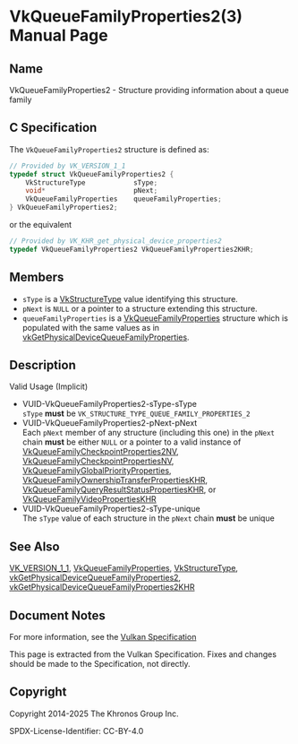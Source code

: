 # VkQueueFamilyProperties2(3) Manual Page

## Name

VkQueueFamilyProperties2 - Structure providing information about a queue family



## [](#_c_specification)C Specification

The `VkQueueFamilyProperties2` structure is defined as:

```c++
// Provided by VK_VERSION_1_1
typedef struct VkQueueFamilyProperties2 {
    VkStructureType            sType;
    void*                      pNext;
    VkQueueFamilyProperties    queueFamilyProperties;
} VkQueueFamilyProperties2;
```

or the equivalent

```c++
// Provided by VK_KHR_get_physical_device_properties2
typedef VkQueueFamilyProperties2 VkQueueFamilyProperties2KHR;
```

## [](#_members)Members

- `sType` is a [VkStructureType](https://registry.khronos.org/vulkan/specs/latest/man/html/VkStructureType.html) value identifying this structure.
- `pNext` is `NULL` or a pointer to a structure extending this structure.
- `queueFamilyProperties` is a [VkQueueFamilyProperties](https://registry.khronos.org/vulkan/specs/latest/man/html/VkQueueFamilyProperties.html) structure which is populated with the same values as in [vkGetPhysicalDeviceQueueFamilyProperties](https://registry.khronos.org/vulkan/specs/latest/man/html/vkGetPhysicalDeviceQueueFamilyProperties.html).

## [](#_description)Description

Valid Usage (Implicit)

- [](#VUID-VkQueueFamilyProperties2-sType-sType)VUID-VkQueueFamilyProperties2-sType-sType  
  `sType` **must** be `VK_STRUCTURE_TYPE_QUEUE_FAMILY_PROPERTIES_2`
- [](#VUID-VkQueueFamilyProperties2-pNext-pNext)VUID-VkQueueFamilyProperties2-pNext-pNext  
  Each `pNext` member of any structure (including this one) in the `pNext` chain **must** be either `NULL` or a pointer to a valid instance of [VkQueueFamilyCheckpointProperties2NV](https://registry.khronos.org/vulkan/specs/latest/man/html/VkQueueFamilyCheckpointProperties2NV.html), [VkQueueFamilyCheckpointPropertiesNV](https://registry.khronos.org/vulkan/specs/latest/man/html/VkQueueFamilyCheckpointPropertiesNV.html), [VkQueueFamilyGlobalPriorityProperties](https://registry.khronos.org/vulkan/specs/latest/man/html/VkQueueFamilyGlobalPriorityProperties.html), [VkQueueFamilyOwnershipTransferPropertiesKHR](https://registry.khronos.org/vulkan/specs/latest/man/html/VkQueueFamilyOwnershipTransferPropertiesKHR.html), [VkQueueFamilyQueryResultStatusPropertiesKHR](https://registry.khronos.org/vulkan/specs/latest/man/html/VkQueueFamilyQueryResultStatusPropertiesKHR.html), or [VkQueueFamilyVideoPropertiesKHR](https://registry.khronos.org/vulkan/specs/latest/man/html/VkQueueFamilyVideoPropertiesKHR.html)
- [](#VUID-VkQueueFamilyProperties2-sType-unique)VUID-VkQueueFamilyProperties2-sType-unique  
  The `sType` value of each structure in the `pNext` chain **must** be unique

## [](#_see_also)See Also

[VK\_VERSION\_1\_1](https://registry.khronos.org/vulkan/specs/latest/man/html/VK_VERSION_1_1.html), [VkQueueFamilyProperties](https://registry.khronos.org/vulkan/specs/latest/man/html/VkQueueFamilyProperties.html), [VkStructureType](https://registry.khronos.org/vulkan/specs/latest/man/html/VkStructureType.html), [vkGetPhysicalDeviceQueueFamilyProperties2](https://registry.khronos.org/vulkan/specs/latest/man/html/vkGetPhysicalDeviceQueueFamilyProperties2.html), [vkGetPhysicalDeviceQueueFamilyProperties2KHR](https://registry.khronos.org/vulkan/specs/latest/man/html/vkGetPhysicalDeviceQueueFamilyProperties2KHR.html)

## [](#_document_notes)Document Notes

For more information, see the [Vulkan Specification](https://registry.khronos.org/vulkan/specs/latest/html/vkspec.html#VkQueueFamilyProperties2)

This page is extracted from the Vulkan Specification. Fixes and changes should be made to the Specification, not directly.

## [](#_copyright)Copyright

Copyright 2014-2025 The Khronos Group Inc.

SPDX-License-Identifier: CC-BY-4.0
